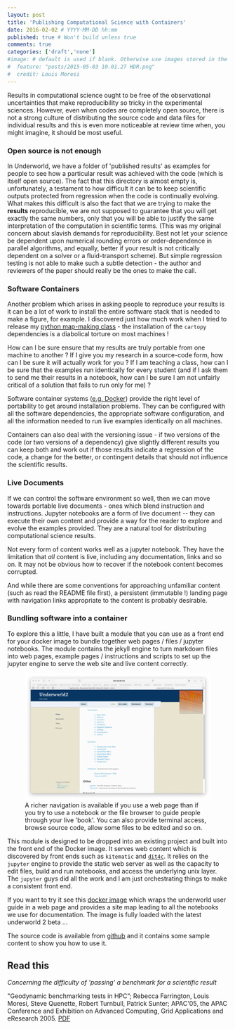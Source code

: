 ```yaml
---
layout: post
title: 'Publishing Computational Science with Containers'
date: 2016-02-02 # YYYY-MM-DD hh:mm
published: true # Won't build unless true
comments: true
categories: ['draft','none']
#image: # default is used if blank. Otherwise use images stored in the _images/posts folder
#  feature: "posts/2015-05-03 10.01.27 HDR.png"
#  credit: Louis Moresi
---
```


Results in computational science ought to be free of the observational uncertainties that make reproducibility so tricky in the experimental sciences. However, even when codes are completely open source, there is not a strong culture of distributing the source code and data files for individual results and this is even more noticeable at review time when, you might imagine, it should be most useful.

### Open source is not enough

In Underworld, we have a folder of 'published results' as examples for people to see how a particular result was achieved with the code (which is itself open source). The fact that this directory is almost empty is, unfortunately, a testament to how difficult it can be to keep scientific outputs protected from regression when the code is continually evolving. What makes this difficult is also the fact that we are trying to make the **results** reproducible, we are not supposed to guarantee that you will get exactly the same numbers, only that you will be able to justify the same interpretation of the computation in scientific terms. (This was my original concern about slavish demands for reproducibility. Best not let your science be dependent upon numerical rounding errors or order-dependence in parallel algorithms, and equally, better if your result is not critically dependent on a solver or a fluid-transport scheme). But simple regression testing is not able to make such a subtle detection - the author and reviewers of the paper should really be the ones to make the call.

### Software Containers

Another problem which arises in asking people to reproduce your results is it can be a lot of work to install the entire software stack that is needed to make a figure, for example. I discovered just how much work when I tried to release my [python map-making class](/posts/CartopyTutorial) - the installation of the `cartopy` dependencies  is a diabolical torture on most machines !

How can I be sure ensure that my results are truly portable from one machine to another ? If I give you my research in a source-code form, how can I be sure it will actually work for you ? If I am teaching a class, how can I be sure that the examples run identically for every student (and if I ask them to send me their results in a notebook, how can I be sure I am not unfairly critical of a solution that fails to run only for me) ?

Software container systems ([e.g. Docker](/posts/Reproducible-Results-Docker)) provide the right level of portability to get around installation problems. They can be configured with all the software dependencies, the appropriate software configuration, and all the information needed to run live examples identically on all machines.

Containers can also deal with the versioning issue - if two versions of the code (or two versions of a dependency) give slightly different results you can keep both and work out if those results indicate a regression of the code, a change for the better, or contingent details that should not influence the scientific results.

### Live Documents

If we can control the software environment so well, then we can move towards portable live documents - ones which blend instruction and instructions.  Jupyter notebooks are a form of live document -- they can execute their own content and provide a way for the reader to explore and evolve the examples provided. They are a natural tool for distributing computational science results.

Not every form of content works well as a jupyter notebook. They have the limitation that *all* content is live, including any documentation, links and so on. It may not be obvious how to recover if the notebook content becomes corrupted.

And while there are some conventions for approaching unfamiliar content (such as read the README file first), a persistent (immutable !) landing page with navigation links appropriate to the content is probably desirable.  

### Bundling software into a container

To explore this a little, I have built a module that you can use as a front end for your docker image to  bundle together web pages / files / jupyter notebooks. The module contains the jekyll engine to turn markdown files into web pages, example pages / instructions and scripts to set up the jupyter engine to serve the web site and live content correctly.

<figure >
	<a href="/images/posts/KitematicWebEngine/SafariSiteMap.png"><img src="/images/posts/KitematicWebEngine/SafariSiteMap.png"></a>
	<figcaption> A richer navigation is available if you use a web page than if you try to use a notebook or the file browser to guide people through your live 'book'. You can also provide terminal access, browse source code, allow some files to be edited and so on.
    </figcaption>
</figure>

This module is designed to be dropped into an existing project and built into the front end of the Docker image. It serves web content which is discovered by front ends such as `kitematic` and [`dit4c`](https://dit4c.github.io). It relies on the `jupyter` engine to provide the static web server as well as the capacity to edit files, build and run notebooks, and access the underlying unix layer. The `jupyter` guys did all the work and I am just orchestrating things to make a consistent front end.

If you want to try it see this [docker image](https://hub.docker.com/r/lmoresi/underworld-user-guide/) which wraps the underworld user guide in a web page and provides a site map leading to all the notebooks we use for documentation. The image is fully loaded with the latest underworld 2 beta ...

The source code is available from [github](https://github.com/lmoresi/docker-web-notebook-module) and it contains some sample content to show you how to use it.

## Read this

_Concerning the difficulty of 'passing' a benchmark for a scientific result_

"Geodynamic benchmarking tests in HPC”; Rebecca Farrington, Louis Moresi, Steve Quenette, Robert Turnbull, Patrick Sunter; APAC'05, the APAC Conference and Exhibition on Advanced Computing, Grid Applications and eResearch 2005. [PDF](/images/posts/LiveDocuments/BchmarkDisc.pdf)
